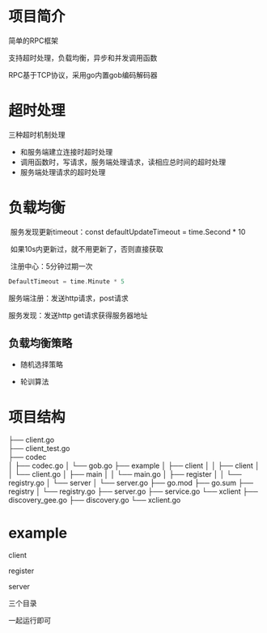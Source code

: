 # 项目简介

简单的RPC框架

支持超时处理，负载均衡，异步和并发调用函数

RPC基于TCP协议，采用go内置gob编码解码器

# 超时处理

三种超时机制处理

- 和服务端建立连接时超时处理
- 调用函数时，写请求，服务端处理请求，读相应总时间的超时处理
- 服务端处理请求的超时处理

# 负载均衡

​	服务发现更新timeout：const defaultUpdateTimeout = time.Second * 10 

​	如果10s内更新过，就不用更新了，否则直接获取

​	注册中心：5分钟过期一次

```go
DefaultTimeout = time.Minute * 5
```

服务端注册：发送http请求，post请求

服务发现：发送http get请求获得服务器地址

## 负载均衡策略

- 随机选择策略

- 轮训算法

# 项目结构

├── client.go  
├── client_test.go  
├── codec  
│   ├── codec.go
│   └── gob.go
├── example
│   ├── client
│   │   ├── client
│   │   └── client.go
│   ├── main
│   │   └── main.go
│   ├── register
│   │   └── registry.go
│   └── server
│       └── server.go
├── go.mod
├── go.sum
├── registry
│   └── registry.go
├── server.go
├── service.go
└── xclient
    ├── discovery_gee.go
    ├── discovery.go
    └── xclient.go

# example

client

register

server

三个目录

一起运行即可
